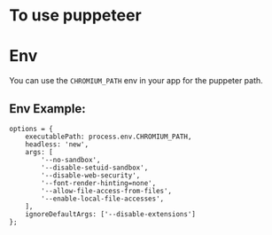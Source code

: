 # To use puppeteer

# Env

You can use the `CHROMIUM_PATH` env in your app for the puppeter path.

## Env Example:

```
options = {
    executablePath: process.env.CHROMIUM_PATH,
    headless: 'new',
    args: [
        '--no-sandbox',
        '--disable-setuid-sandbox',
        '--disable-web-security',
        '--font-render-hinting=none',
        '--allow-file-access-from-files',
        '--enable-local-file-accesses',
    ],
    ignoreDefaultArgs: ['--disable-extensions']
};
```

